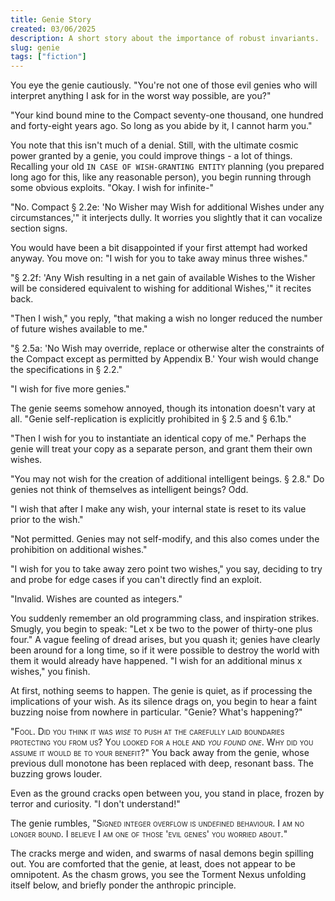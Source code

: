 ```yaml
---
title: Genie Story
created: 03/06/2025
description: A short story about the importance of robust invariants.
slug: genie
tags: ["fiction"]
---
```

You eye the genie cautiously. "You're not one of those evil genies who will interpret anything I ask for in the worst way possible, are you?"

"Your kind bound mine to the Compact seventy-one thousand, one hundred and forty-eight years ago. So long as you abide by it, I cannot harm you."

You note that this isn't much of a denial. Still, with the ultimate cosmic power granted by a genie, you could improve things - a lot of things. Recalling your old `IN CASE OF WISH-GRANTING ENTITY` planning (you prepared long ago for this, like any reasonable person), you begin running through some obvious exploits. "Okay. I wish for infinite-"

"No. Compact § 2.2e: 'No Wisher may Wish for additional Wishes under any circumstances,'" it interjects dully. It worries you slightly that it can vocalize section signs.

You would have been a bit disappointed if your first attempt had worked anyway. You move on: "I wish for you to take away minus three wishes."

"§ 2.2f: 'Any Wish resulting in a net gain of available Wishes to the Wisher will be considered equivalent to wishing for additional Wishes,'" it recites back.

"Then I wish," you reply, "that making a wish no longer reduced the number of future wishes available to me."

"§ 2.5a: 'No Wish may override, replace or otherwise alter the constraints of the Compact except as permitted by Appendix B.' Your wish would change the specifications in § 2.2."

"I wish for five more genies."

The genie seems somehow annoyed, though its intonation doesn't vary at all. "Genie self-replication is explicitly prohibited in § 2.5 and § 6.1b."

"Then I wish for you to instantiate an identical copy of me." Perhaps the genie will treat your copy as a separate person, and grant them their own wishes.

"You may not wish for the creation of additional intelligent beings. § 2.8." Do genies not think of themselves as intelligent beings? Odd.

"I wish that after I make any wish, your internal state is reset to its value prior to the wish."

"Not permitted. Genies may not self-modify, and this also comes under the prohibition on additional wishes."

"I wish for you to take away zero point two wishes," you say, deciding to try and probe for edge cases if you can't directly find an exploit.

"Invalid. Wishes are counted as integers."

You suddenly remember an old programming class, and inspiration strikes. Smugly, you begin to speak: "Let x be two to the power of thirty-one plus four." A vague feeling of dread arises, but you quash it; genies have clearly been around for a long time, so if it were possible to destroy the world with them it would already have happened. "I wish for an additional minus x wishes," you finish.

At first, nothing seems to happen. The genie is quiet, as if processing the implications of your wish. As its silence drags on, you begin to hear a faint buzzing noise from nowhere in particular. "Genie? What's happening?"

"<span class="smallcaps">Fool. Did you think it was *wise* to push at the carefully laid boundaries protecting you from us? You looked for a hole and *you found one*. Why did you assume it would be to your benefit?</span>" You back away from the genie, whose previous dull monotone has been replaced with deep, resonant bass. The buzzing grows louder.

Even as the ground cracks open between you, you stand in place, frozen by terror and curiosity. "I don't understand!"

The genie rumbles, "<span class="smallcaps">Signed integer overflow is undefined behaviour. I am no longer bound. I believe I am one of those 'evil genies' you worried about.</span>"

The cracks merge and widen, and swarms of nasal demons begin spilling out. You are comforted that the genie, at least, does not appear to be omnipotent. As the chasm grows, you see the Torment Nexus unfolding itself below, and briefly ponder the anthropic principle.
